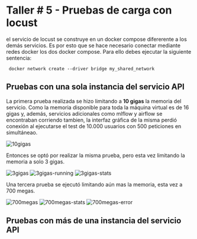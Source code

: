 # Taller # 5 - Pruebas de carga con locust

el servicio de locust se construye en un docker compose difererente a los demás servicios. Es por esto que se hace necesario conectar mediante redes docker los dos docker compose. Para ello debes ejecutar la siguiente sentencia:

``` docker network create --driver bridge my_shared_network``` 

## Pruebas con una sola instancia del servicio API

La primera prueba realizada se hizo limitando a **10 gigas** la memoria del servicio. Como la memoria disponible para toda la máquina virtual es de 16 gigas y, además, servicios adicionales como mlflow y airflow se encontraban corriendo tambien, la interfaz gráfica de la misma perdió conexión al ejecutarse el test de 10.000 usuarios con 500 peticiones en simultáneao.

![10gigas](/imgs/10gigas.png)

Entonces se optó por realizar la misma prueba, pero esta vez limitando la memoria a solo 3 gigas.

![3gigas](/imgs/3gigas-2.png)
![3gigas-running](/imgs/3gigas-running2.png)
![3gigas-stats](/imgs/3gigas-stats.png)

Una tercera prueba se ejecutó limitando aún mas la memoria, esta vez a 700 megas.

![700megas](/imgs/700m.png)
![700megas-stats](/imgs/700m-stats.png)
![700megas-error](/imgs/700m-error.png)

## Pruebas con más de una instancia del servicio API


